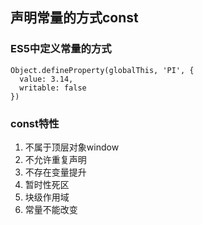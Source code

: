 ## 声明常量的方式const

### ES5中定义常量的方式

```
Object.defineProperty(globalThis, 'PI', {
  value: 3.14,
  writable: false
})
```

### const特性

1. 不属于顶层对象window
2. 不允许重复声明
3. 不存在变量提升
4. 暂时性死区
5. 块级作用域
6. 常量不能改变